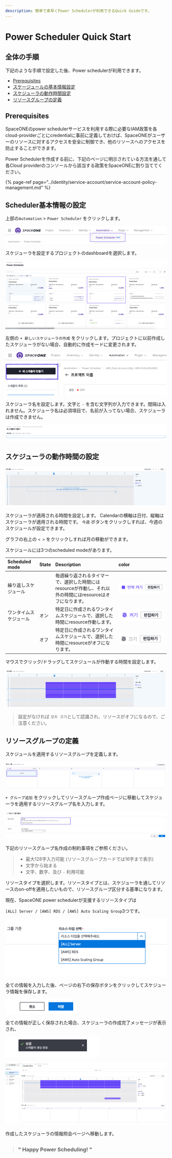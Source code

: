 ```yaml
---
description: 簡単で素早くPower Schedulerが利用できるQuick Guideです。
---
```


# Power Scheduler Quick Start

## 全体の手順

下記のような手順で設定した後、Power schedulerが利用できます。

* [Prerequisites](power-scheduler-quick-start.md#prerequisites)
* [スケージュールの基本情報設定](power-scheduler-quick-start.md#scheduler)
* [スケジューラの動作時間設定](power-scheduler-quick-start.md#undefined-1)
* [リソースグループの定義](power-scheduler-quick-start.md#undefined-2)

## Prerequisites

SpaceONEのpower schedulerサービスを利用する際に必要なIAM政策を各cloud-providerごとにcredentialに事前に定義しておけば、SpaceONEがユーザーのリソースに対するアクセスを安全に制御でき、他のリソースへのアクセスを防止することができます。

Power Schedulerを作成する前に、下記のページに明示されている方法を通して各Cloud providerのコンソールから該当する政策をSpaceONEに割り当ててください。

{% page-ref page="../identity/service-account/service-account-policy-management.md" %}

## Scheduler基本情報の設定

上部の`Automation` &gt; `Power Scheduler` をクリックします。

![power scheduler &#xB9E4;&#xB274; &#xC120;&#xD0DD;](../.gitbook/assets/image%20%283%29.png)



スケジューラを設定するプロジェクトのdashboardを選択します。

![&#xD504;&#xB85C;&#xC81D;&#xD2B8; Dashboard &#xC120;&#xD0DD;](../.gitbook/assets/image%20%2871%29.png)





左側の `+ 新しいスケジューラの作成` をクリックします。プロジェクトに以前作成したスケジューラがない場合、自動的に作成モードに変更されます。

![&#xC0C8; &#xC2A4;&#xCF00;&#xC904;&#xB7EC; &#xB9CC;&#xB4E4;&#xAE30;](../.gitbook/assets/image%20%2822%29.png)





スケジューラ名を設定します。文字と `-` を含む文字列が入力できます。間隔は入れません。スケジューラ名は必須項目で、名前が入ってない場合、スケジューラは作成できません。 

![](../.gitbook/assets/image%20%2842%29.png)

### 



## スケジューラの動作時間の設定

![&#xC2A4;&#xCF00;&#xC904;&#xB7EC; &#xC801;&#xC6A9; &#xC2DC;&#xAC04; &#xC124;&#xC815;](../.gitbook/assets/image%20%2841%29.png)

スケジューラが適用される時間を設定します。 Calendarの横軸は日付、縦軸はスケジューラが適用される時間です。 `今週` ボタンをクリックしすれば、今週のスケジュールが設定できます。

グラフの右上の `< >` をクリックしすれば月の移動ができます。



スケジュールには3つのscheduled modeがあります。

| Scheduled mode | State | Description | color |
| :--- | :--- | :--- | :--- |
| 繰り返しスケジュール |  | 毎週繰り返されるタイマーで、選択した時間にはresourceが作動し、それ以外の時間にはresourceはオフになります。 | ![](../.gitbook/assets/image%20%288%29.png) |
| ワンタイムスケジュール | オン | 特定日に作成されるワンタイムスケジュールで、選択した時間にresource作動します。 | ![](../.gitbook/assets/image%20%2816%29.png) |
|  | オフ | 特定日に作成されるワンタイムスケジュールで、選択した時間にresourceがオフになります。 | ![](../.gitbook/assets/image%20%2855%29.png) |



マウスでクリック/ドラッグしてスケジュールが作動する時間を設定します。

![&#xC2A4;&#xCF00;&#xC904;&#xB7EC; calendar &#xB9C8;&#xC6B0;&#xC2A4; &#xD074;&#xB9AD; / &#xB4DC;&#xB798;&#xADF8;](../.gitbook/assets/image%20%2819%29.png)

> 設定がなければ `모두 끄기`として認識され、リソースがオフになるので、ご注意ください。

## リソースグループの定義

スケジュールを適用するリソースグループを定義します。

![](../.gitbook/assets/image%20%2840%29.png)

`+ グループ追加` をクリックしてリソースグループ作成ページに移動してスケジューラを適用するリソースグループ名を入力します。

![](../.gitbook/assets/image%20%2834%29.png)

下記のリソースグループ名作成の制約事項をご参照ください。

> * 最大128字入力可能 \(リソースグループカードでは16字まで表示\)
> * 文字から始まる
> * 文字、数字、及び `-`  利用可能



リソースタイプを選択します。リソースタイプとは、スケジューラを通してリソースのon-offを適用したいもので、リソースグループ区分する基準になります。

現在、SpaceONE power schedulerが支援するリソースタイプは

`[ALL] Server / [AWS] RDS / [AWS] Auto Scaling Group`3つです。

![](../.gitbook/assets/image%20%2846%29.png)



全ての情報を入力した後、ページの右下の保存ボタンをクリックしてスケジューラ情報を保存します。

![&#xC800;&#xC7A5; &#xBC84;&#xD2BC;](../.gitbook/assets/image%20%284%29.png)

全ての情報が正しく保存された場合、スケジューラの作成完了メッセージが表示され、

![&#xC2A4;&#xCF00;&#xC904;&#xB7EC; &#xC0DD;&#xC131; &#xC644;&#xB8CC; &#xD31D;&#xC5C5;](../.gitbook/assets/image%20%2811%29.png)

![&#xC0DD;&#xC131;&#xD55C; &#xC2A4;&#xCF00;&#xC904;&#xB7EC; &#xC815;&#xBCF4; &#xD655;&#xC778;](../.gitbook/assets/image%20%2824%29.png)

作成したスケジューラの情報照会ページへ移動します。

## 

> ### " Happy Power Scheduling! "



